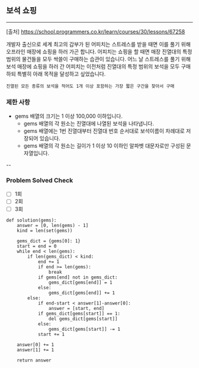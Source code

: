 ## 보석 쇼핑

---

[출처] https://school.programmers.co.kr/learn/courses/30/lessons/67258

개발자 출신으로 세계 최고의 갑부가 된 어피치는 스트레스를 받을 때면 
이를 풀기 위해 오프라인 매장에 쇼핑을 하러 가곤 합니다.
어피치는 쇼핑을 할 때면 매장 진열대의 특정 범위의 물건들을 모두 싹쓸이 구매하는 습관이 있습니다.
어느 날 스트레스를 풀기 위해 보석 매장에 쇼핑을 하러 간 어피치는 
이전처럼 진열대의 특정 범위의 보석을 모두 구매하되 특별히 아래 목적을 달성하고 싶었습니다.

~~~
진열된 모든 종류의 보석을 적어도 1개 이상 포함하는 가장 짧은 구간을 찾아서 구매
~~~

### 제한 사항

- gems 배열의 크기는 1 이상 100,000 이하입니다.
  - gems 배열의 각 원소는 진열대에 나열된 보석을 나타냅니다.
  - gems 배열에는 1번 진열대부터 진열대 번호 순서대로 보석이름이 차례대로 저장되어 있습니다.
  - gems 배열의 각 원소는 길이가 1 이상 10 이하인 알파벳 대문자로만 구성된 문자열입니다.

--
### Problem Solved Check
- [ ] 1회 
- [ ] 2회
- [ ] 3회
~~~
def solution(gems):
    answer = [0, len(gems) - 1]
    kind = len(set(gems))

    gems_dict = {gems[0]: 1}
    start = end = 0
    while end < len(gems):
        if len(gems_dict) < kind:
            end += 1
            if end >= len(gems):
                break
            if gems[end] not in gems_dict:
                gems_dict[gems[end]] = 1
            else:
                gems_dict[gems[end]] += 1
        else:
            if end-start < answer[1]-answer[0]:
                answer = [start, end]
            if gems_dict[gems[start]] == 1:
                del gems_dict[gems[start]]
            else:
                gems_dict[gems[start]] -= 1
            start += 1

    answer[0] += 1
    answer[1] += 1

    return answer
    
~~~
